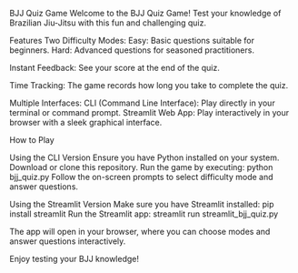 BJJ Quiz Game
Welcome to the BJJ Quiz Game! Test your knowledge of Brazilian Jiu-Jitsu with this fun and challenging quiz.

Features
Two Difficulty Modes:
Easy: Basic questions suitable for beginners.
Hard: Advanced questions for seasoned practitioners.

Instant Feedback:
See your score at the end of the quiz.

Time Tracking:
The game records how long you take to complete the quiz.

Multiple Interfaces:
CLI (Command Line Interface): Play directly in your terminal or command prompt.
Streamlit Web App: Play interactively in your browser with a sleek graphical interface.

How to Play

Using the CLI Version
Ensure you have Python installed on your system.
Download or clone this repository.
Run the game by executing:
python bjj_quiz.py
Follow the on-screen prompts to select difficulty mode and answer questions.

Using the Streamlit Version
Make sure you have Streamlit installed:
pip install streamlit
Run the Streamlit app:
streamlit run streamlit_bjj_quiz.py

The app will open in your browser, where you can choose modes and answer questions interactively.

Enjoy testing your BJJ knowledge!